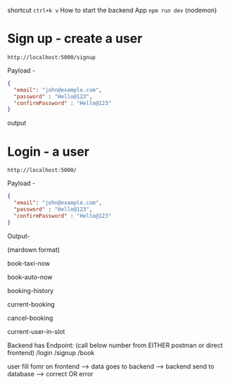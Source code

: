 shortcut `ctrl+k v` 
How to start the backend App `npm run dev` (nodemon)


# Sign up - create a user

`http://localhost:5000/signup`

Payload - 
``` json
{
  "email": "john@example.com",
  "password" : "Hello@123",
  "confirmPassword" : "Hello@123"
}
```
output

# Login - a user

`http://localhost:5000/`

Payload - 
``` json
{
  "email": "john@example.com",
  "password" : "Hello@123",
  "confirmPassword" : "Hello@123"
}
```
Output-

(mardown format)

book-taxi-now

book-auto-now

booking-history

current-booking

cancel-booking

current-user-in-slot



Backend has Endpoint:
(call below number from EITHER postman or direct frontend)
/login
/signup
/book


user fill fomr on frontend --> data goes to backend --> backend send to database --> correct OR error

